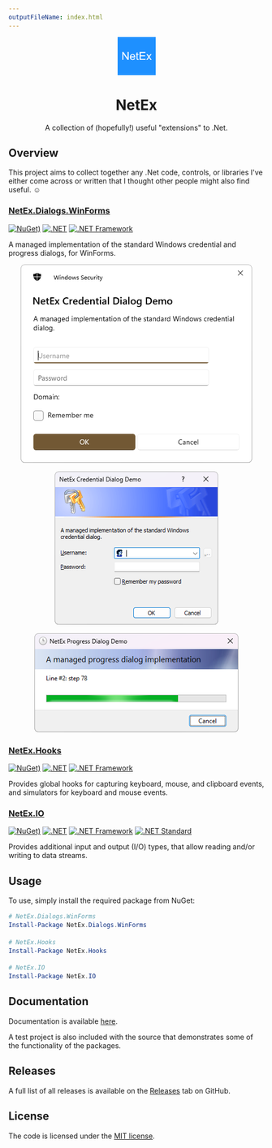 ```yaml
---
outputFileName: index.html
---
```


<div align="center">

<img src="resources/images/icon.png" alt="NetEx.WinForms.ProgressDialog" width="75" />

# NetEx
A collection of (hopefully!) useful "extensions" to .Net.

</div>

## Overview
This project aims to collect together any .Net code, controls, or libraries I've either come across or written that I thought other people might also find useful. :relaxed:

### [NetEx.Dialogs.WinForms](https://peckmore.github.io/netex/api/NetEx.Dialogs.WinForms.html)
[![NuGet)](https://img.shields.io/nuget/v/NetEx.Dialogs.WinForms.svg)](https://www.nuget.org/packages/NetEx.Dialogs.WinForms/)
[![.NET](https://img.shields.io/badge/.net%20-5.0+-8A2BE2)](https://dotnet.microsoft.com/download)
[![.NET Framework](https://img.shields.io/badge/.net%20framework-2.0+-8A2BE2)](https://dotnet.microsoft.com/en-us/download/dotnet-framework)

A managed implementation of the standard Windows credential and progress dialogs, for WinForms.

<div align="center">

![A credential dialog with upgraded appearance.](resources/images/credential-dialog-new.png)

![A credential dialog with classic appearance.](resources/images/credential-dialog-old.png)

![A progress dialog with upgraded appearance.](resources/images/progress-dialog-new.png)

</div>

### [NetEx.Hooks](https://peckmore.github.io/netex/api/NetEx.Hooks.html)
[![NuGet)](https://img.shields.io/nuget/v/NetEx.Hooks.svg)](https://www.nuget.org/packages/NetEx.Hooks/)
[![.NET](https://img.shields.io/badge/.net%20-5.0+-8A2BE2)](https://dotnet.microsoft.com/download)
[![.NET Framework](https://img.shields.io/badge/.net%20framework-2.0+-8A2BE2)](https://dotnet.microsoft.com/en-us/download/dotnet-framework)

Provides global hooks for capturing keyboard, mouse, and clipboard events, and simulators for keyboard and mouse events.

### [NetEx.IO](https://peckmore.github.io/netex/api/NetEx.IO.html)
[![NuGet)](https://img.shields.io/nuget/v/NetEx.IO.svg)](https://www.nuget.org/packages/NetEx.IO/)
[![.NET](https://img.shields.io/badge/.net%20-5.0+-8A2BE2)](https://dotnet.microsoft.com/download)
[![.NET Framework](https://img.shields.io/badge/.net%20framework-2.0+-8A2BE2)](https://dotnet.microsoft.com/en-us/download/dotnet-framework)
[![.NET Standard](https://img.shields.io/badge/.net%20standard-2.0+-8A2BE2)](https://dotnet.microsoft.com/en-us/platform/dotnet-standard)

Provides additional input and output (I/O) types, that allow reading and/or writing to data streams.

## Usage

To use, simply install the required package from NuGet:

```powershell
# NetEx.Dialogs.WinForms
Install-Package NetEx.Dialogs.WinForms

# NetEx.Hooks
Install-Package NetEx.Hooks

# NetEx.IO
Install-Package NetEx.IO
```

## Documentation
Documentation is available [here](https://peckmore.github.io/netex/overview/overview.html).

A test project is also included with the source that demonstrates some of the functionality of the packages.

## Releases

A full list of all releases is available on the [Releases](https://github.com/Peckmore/netex/releases) tab on GitHub.

##  License

The code is licensed under the [MIT license](https://github.com/Peckmore/NetEx?tab=readme-ov-file#MIT-1-ov-file).